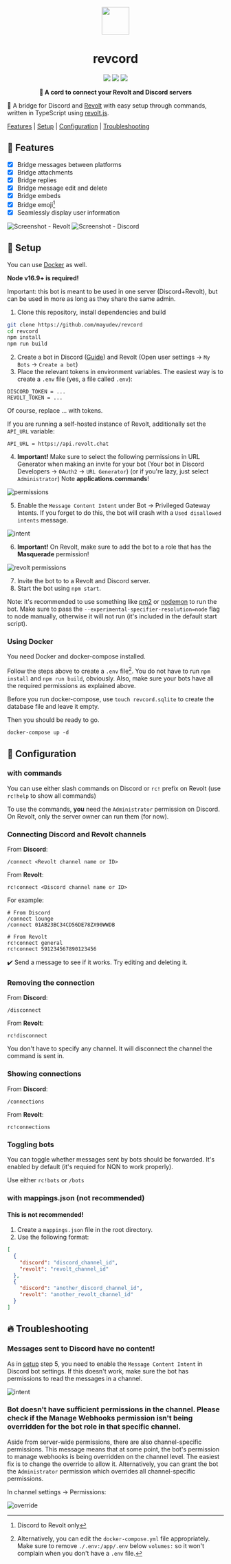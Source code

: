 <p align="center">
  <img src="docs/revcord.png" width="64px" />
</p>

<h1 align="center">revcord</h1>
<p align="center">
  <img src="https://img.shields.io/github/v/release/mayudev/revcord?style=for-the-badge">
  <img src="https://img.shields.io/github/license/mayudev/revcord?style=for-the-badge">
  <img src="https://img.shields.io/github/languages/top/mayudev/revcord?style=for-the-badge">
</p>

<p align="center"><b>🌉 A cord to connect your Revolt and Discord servers</b></p>

🔗 A bridge for Discord and [Revolt](https://revolt.chat) with easy setup through commands, written in TypeScript using [revolt.js](https://github.com/revoltchat/revolt.js).

[Features](#features) | [Setup](#setup) | [Configuration](#configuration) | [Troubleshooting](#troubleshooting)

## 📔 Features <a id="features"></a>

- [x] Bridge messages between platforms
- [x] Bridge attachments
- [x] Bridge replies
- [x] Bridge message edit and delete
- [x] Bridge embeds
- [x] Bridge emoji[^1]
- [x] Seamlessly display user information

[^1]: Discord to Revolt only

![Screenshot - Revolt](docs/discord.png) ![Screenshot - Discord](docs/revolt.png)

## 🔩 Setup <a id="setup"></a>

You can use [Docker](#using-docker) as well.

**Node v16.9+ is required!**

Important: this bot is meant to be used in one server (Discord+Revolt), but can be used in more as long as they share the same admin.

1. Clone this repository, install dependencies and build

```sh
git clone https://github.com/mayudev/revcord
cd revcord
npm install
npm run build
```

2. Create a bot in Discord ([Guide](https://discordjs.guide/preparations/setting-up-a-bot-application.html#creating-your-bot)) and Revolt (Open user settings -> `My Bots` -> `Create a bot`)
3. Place the relevant tokens in environment variables. The easiest way is to create a `.env` file (yes, a file called `.env`):

```
DISCORD_TOKEN = ...
REVOLT_TOKEN = ...
```

Of course, replace ... with tokens.

If you are running a self-hosted instance of Revolt, additionally set the `API_URL` variable:

```
API_URL = https://api.revolt.chat
```

4. **Important!** Make sure to select the following permissions in URL Generator when making an invite for your bot (Your bot in Discord Developers -> `OAuth2` -> `URL Generator`) (or if you're lazy, just select `Administrator`) Note **applications.commands**!

![permissions](docs/permissions.png)

5. Enable the `Message Content Intent` under Bot -> Privileged Gateway Intents. If you forget to do this, the bot will crash with a `Used disallowed intents` message.

![intent](docs/intent.png)

6. **Important!** On Revolt, make sure to add the bot to a role that has the **Masquerade** permission!

![revolt permissions](docs/mask.png)

7. Invite the bot to to a Revolt and Discord server.
8. Start the bot using `npm start`.

Note: it's recommended to use something like [pm2](https://pm2.keymetrics.io/) or [nodemon](https://nodemon.io/) to run the bot. Make sure to pass the `--experimental-specifier-resolution=node` flag to node manually, otherwise it will not run (it's included in the default start script).

### Using Docker

You need Docker and docker-compose installed.

Follow the steps above to create a `.env` file[^2]. You do not have to run `npm install` and `npm run build`, obviously. Also, make sure your bots have all the required permissions as explained above.

Before you run docker-compose, use `touch revcord.sqlite` to create the database file and leave it empty.

Then you should be ready to go.

```
docker-compose up -d
```

[^2]: Alternatively, you can edit the `docker-compose.yml` file appropriately. Make sure to remove `./.env:/app/.env` below `volumes:` so it won't complain when you don't have a `.env` file.

## 🔧 Configuration <a id="configuration"></a>

### with commands

You can use either slash commands on Discord or `rc!` prefix on Revolt (use `rc!help` to show all commands)

To use the commands, **you** need the `Administrator` permission on Discord. On Revolt, only the server owner can run them (for now).

### Connecting Discord and Revolt channels

From **Discord**:

```
/connect <Revolt channel name or ID>
```

From **Revolt**:

```
rc!connect <Discord channel name or ID>
```

For example:

```
# From Discord
/connect lounge
/connect 01AB23BC34CD56DE78ZX90WWDB

# From Revolt
rc!connect general
rc!connect 591234567890123456
```

✔️ Send a message to see if it works. Try editing and deleting it.

### Removing the connection

From **Discord**:

```
/disconnect
```

From **Revolt**:

```
rc!disconnect
```

You don't have to specify any channel. It will disconnect the channel the command is sent in.

### Showing connections

From **Discord**:

```
/connections
```

From **Revolt**:

```
rc!connections
```

### Toggling bots

You can toggle whether messages sent by bots should be forwarded. It's enabled by default (it's requied for NQN to work properly).

Use either `rc!bots` or `/bots`

### with mappings.json (not recommended)

#### This is not recommended!

1. Create a `mappings.json` file in the root directory.
2. Use the following format:

```json
[
  {
    "discord": "discord_channel_id",
    "revolt": "revolt_channel_id"
  },
  {
    "discord": "another_discord_channel_id",
    "revolt": "another_revolt_channel_id"
  }
]
```

## 🔥 Troubleshooting <a id="troubleshooting"></a>

### Messages sent to Discord have no content!

As in [setup](#setup) step 5, you need to enable the `Message Content Intent` in Discord bot settings. If this doesn't work, make sure the bot has permissions to read the messages in a channel.

![intent](docs/intent.png)

### Bot doesn't have sufficient permissions in the channel. Please check if the Manage Webhooks permission isn't being overridden for the bot role in that specific channel.

Aside from server-wide permissions, there are also channel-specific permissions. This message means that at some point, the bot's permission to manage webhooks is being overridden on the channel level. The easiest fix is to change the override to allow it. Alternatively, you can grant the bot the `Administrator` permission which overrides all channel-specific permissions.

In channel settings -> Permissions:

![override](docs/override.png)
